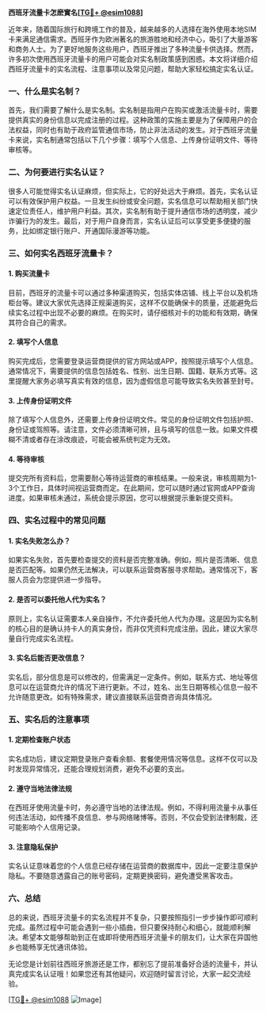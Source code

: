 **西班牙流量卡怎麽實名[[TG💪+ @esim1088](https://t.me/s/esim1088)]**

近年来，随着国际旅行和跨境工作的普及，越来越多的人选择在海外使用本地SIM卡来满足通信需求。西班牙作为欧洲著名的旅游胜地和经济中心，吸引了大量游客和商务人士。为了更好地服务这些用户，西班牙推出了多种流量卡供选择。然而，许多初次使用西班牙流量卡的用户可能会对实名制政策感到困惑。本文将详细介绍西班牙流量卡的实名流程、注意事项以及常见问题，帮助大家轻松搞定实名认证。

### 一、什么是实名制？

首先，我们需要了解什么是实名制。实名制是指用户在购买或激活流量卡时，需要提供真实的身份信息以完成注册的过程。这种政策的实施主要是为了保障用户的合法权益，同时也有助于政府监管通信市场，防止非法活动的发生。对于西班牙流量卡来说，实名制通常包括以下几个步骤：填写个人信息、上传身份证明文件、等待审核等。

### 二、为何要进行实名认证？

很多人可能觉得实名认证麻烦，但实际上，它的好处远大于麻烦。首先，实名认证可以有效保护用户权益。一旦发生纠纷或安全问题，实名信息可以帮助相关部门快速定位责任人，维护用户利益。其次，实名制有助于提升通信市场的透明度，减少诈骗行为的发生。最后，对于用户自身而言，实名认证后可以享受更多便捷的服务，比如绑定银行账户、开通国际漫游等功能。

### 三、如何实名西班牙流量卡？

#### 1. 购买流量卡

目前，西班牙的流量卡可以通过多种渠道购买，包括实体店铺、线上平台以及机场柜台等。建议大家优先选择正规渠道购买，这样不仅能确保卡的质量，还能避免后续实名过程中出现不必要的麻烦。在购买时，请仔细核对卡的功能和有效期，确保其符合自己的需求。

#### 2. 填写个人信息

购买完成后，您需要登录运营商提供的官方网站或APP，按照提示填写个人信息。通常情况下，需要提供的信息包括姓名、性别、出生日期、国籍、联系方式等。这里提醒大家务必填写真实有效的信息，因为虚假信息可能导致实名失败甚至封号。

#### 3. 上传身份证明文件

除了填写个人信息外，还需要上传身份证明文件。常见的身份证明文件包括护照、身份证或驾照等。请注意，文件必须清晰可辨，且与填写的信息一致。如果文件模糊不清或者存在涂改痕迹，可能会被系统判定为无效。

#### 4. 等待审核

提交完所有资料后，您需要耐心等待运营商的审核结果。一般来说，审核周期为1-3个工作日，具体时间视运营商而定。在此期间，您可以随时通过官网或APP查询进度。如果审核未通过，系统会提示原因，您可以根据提示重新提交资料。

### 四、实名过程中的常见问题

#### 1. 实名失败怎么办？

如果实名失败，首先要检查提交的资料是否完整准确。例如，照片是否清晰、信息是否匹配等。如果仍然无法解决，可以联系运营商客服寻求帮助。通常情况下，客服人员会为您提供进一步指导。

#### 2. 是否可以委托他人代为实名？

原则上，实名认证需要本人亲自操作，不允许委托他人代为办理。这是因为实名制的核心目的是确认持卡人的真实身份，而非仅凭资料完成注册。因此，建议大家尽量自行完成实名流程。

#### 3. 实名后能否更改信息？

实名后，部分信息是可以修改的，但需满足一定条件。例如，联系方式、地址等信息可以在运营商允许的情况下进行更新。不过，姓名、出生日期等核心信息一般不允许随意更改。如有特殊需求，建议直接联系运营商咨询具体情况。

### 五、实名后的注意事项

#### 1. 定期检查账户状态

实名成功后，建议定期登录账户查看余额、套餐使用情况等信息。这样不仅可以及时发现异常情况，还能合理规划消费，避免不必要的支出。

#### 2. 遵守当地法律法规

在西班牙使用流量卡时，务必遵守当地的法律法规。例如，不得利用流量卡从事任何违法活动，如传播不良信息、参与网络赌博等。否则，不仅会受到法律制裁，还可能影响个人信用记录。

#### 3. 注意隐私保护

实名认证意味着您的个人信息已经存储在运营商的数据库中，因此一定要注意保护隐私。不要随意透露自己的账号密码，定期更换密码，避免遭受黑客攻击。

### 六、总结

总的来说，西班牙流量卡的实名流程并不复杂，只要按照指引一步步操作即可顺利完成。虽然过程中可能会遇到一些小插曲，但只要保持耐心和细心，就能顺利解决。希望本文能够帮助到正在或即将使用西班牙流量卡的朋友们，让大家在异国他乡也能畅享无忧通讯体验。

无论您是计划前往西班牙旅游还是工作，都别忘了提前准备好合适的流量卡，并认真完成实名认证哦！如果您还有其他疑问，欢迎随时留言讨论，大家一起交流经验。

[[TG💪+ @esim1088](https://t.me/s/esim1088) ![Image](https://i.postimg.cc/4NQfJmqS/Snipaste-2025-05-13-00-14-12.png)]